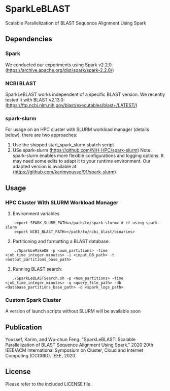 # SparkLeBLAST
Scalable Parallelization of BLAST Sequence Alignment Using Spark

## Dependencies
### Spark
We conducted our experiments using Spark v2.2.0. (https://archive.apache.org/dist/spark/spark-2.2.0/)

### NCBI BLAST
SparkLeBLAST works independent of a specific BLAST version. We recently tested it with BLAST v2.13.0: 
(https://ftp.ncbi.nlm.nih.gov/blast/executables/blast+/LATEST/)

### spark-slurm
For usage on an HPC cluster with SLURM workload manager (details below), there are two approaches:
1) Use the shipped start_spark_slurm.sbatch script
2) USe spark-slurm (https://github.com/NIH-HPC/spark-slurm)
   Note: spark-slurm enables more flexible configurations and logging options. It may need some edits to adapt it to your runtime environment.
   Our adapted version is available at: (https://github.com/karimyoussef91/spark-slurm)

## Usage
### HPC Cluster With SLURM Workload Manager
1) Environment variables
```shell script
    export SPARK_SLURM_PATH=</path/to/spark-slurm> # if using spark-slurm 
    export NCBI_BLAST_PATH=</path/to/ncbi_blast/binaries>
```

2) Partitioning and formatting a BLAST database:
```shell script
    ./SparkLeMakeDB -p <num_partitions> -time <job_time_integer_minutes> -i <input_DB_path> -t <output_partitions_base_path>
``` 

3) Running BLAST search:
```shell script
   ./SparkLeBLASTSearch.sh -p <num_partitions> -time <job_time_integer_minutes> -q <query_file_path> -db <database_partitions_base_path> -d <spark_logs_path>
```

### Custom Spark Cluster
A version of launch scripts without SLURM will be available soon

## Publication
Youssef, Karim, and Wu-chun Feng. "SparkLeBLAST: Scalable Parallelization of BLAST Sequence Alignment Using Spark." 2020 20th IEEE/ACM International Symposium on Cluster, Cloud and Internet Computing (CCGRID). IEEE, 2020.

## License
Please refer to the included LICENSE file.
